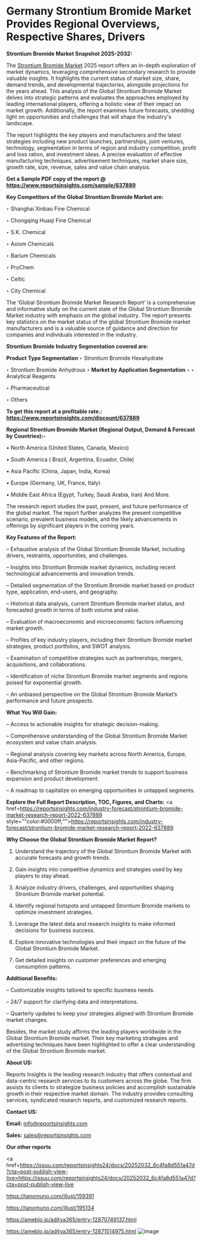 # Germany Strontium Bromide Market Provides Regional Overviews, Respective Shares, Drivers

<strong>Strontium Bromide Market Snapshot 2025-2032:</strong>

The <a href=https://www.reportsinsights.com/sample/637889>Strontium Bromide Market</a> 2025 report offers an in-depth exploration of market dynamics, leveraging comprehensive secondary research to provide valuable insights. It highlights the current status of market size, share, demand trends, and developmental trajectories, alongside projections for the years ahead. This analysis of the Global Strontium Bromide Market delves into strategic patterns and evaluates the approaches employed by leading international players, offering a holistic view of their impact on market growth. Additionally, the report examines future forecasts, shedding light on opportunities and challenges that will shape the industry's landscape.

The report highlights the key players and manufacturers and the latest strategies including new product launches, partnerships, joint ventures, technology, segmentation in terms of region and industry competition, profit and loss ration, and investment ideas. A precise evaluation of effective manufacturing techniques, advertisement techniques, market share size, growth rate, size, revenue, sales and value chain analysis.

<strong>Get a Sample PDF copy of the report @ <a href=https://www.reportsinsights.com/sample/637889 style=color:#0000ff;>https://www.reportsinsights.com/sample/637889</a></strong>

<strong>Key Competitors of the Global Strontium Bromide Market are:</strong>

‣ Shanghai Xinbao Fine Chemical

‣ Chongqing Huaqi Fine Chemical

‣ S.K. Chemical

‣ Axiom Chemicals

‣ Barium Chemicals

‣ ProChem

‣ Celtic

‣ City Chemical

The ‘Global Strontium Bromide Market Research Report’ is a comprehensive and informative study on the current state of the Global Strontium Bromide Market industry with emphasis on the global industry. The report presents key statistics on the market status of the global Strontium Bromide market manufacturers and is a valuable source of guidance and direction for companies and individuals interested in the industry.

<strong>Strontium Bromide Industry Segmentation covered are:</strong>

<strong>Product Type Segmentation</strong>
‣
Strontium Bromide Hexahydrate

‣ Strontium Bromide Anhydrous
‣ 
<strong>Market by Application Segmentation</strong>
‣
‣  Analytical Reagents

‣ Pharmaceutical

‣ Others

<strong>To get this report at a profitable rate.: <a href=https://www.reportsinsights.com/discount/637889 style=color:#0000ff;>https://www.reportsinsights.com/discount/637889</a></strong>

<strong>Regional Strontium Bromide Market (Regional Output, Demand &amp; Forecast by Countries):-</strong>

• North America (United States, Canada, Mexico)

• South America ( Brazil, Argentina, Ecuador, Chile)

• Asia Pacific (China, Japan, India, Korea)

• Europe (Germany, UK, France, Italy)

• Middle East Africa (Egypt, Turkey, Saudi Arabia, Iran) And More.

The research report studies the past, present, and future performance of the global market. The report further analyzes the present competitive scenario, prevalent business models, and the likely advancements in offerings by significant players in the coming years.

<strong>Key Features of the Report:</strong>

– Exhaustive analysis of the Global Strontium Bromide Market, including drivers, restraints, opportunities, and challenges.

– Insights into Strontium Bromide market dynamics, including recent technological advancements and innovation trends.

– Detailed segmentation of the Strontium Bromide market based on product type, application, end-users, and geography.

– Historical data analysis, current Strontium Bromide market status, and forecasted growth in terms of both volume and value.

– Evaluation of macroeconomic and microeconomic factors influencing market growth.

– Profiles of key industry players, including their Strontium Bromide market strategies, product portfolios, and SWOT analysis.

– Examination of competitive strategies such as partnerships, mergers, acquisitions, and collaborations.

– Identification of niche Strontium Bromide market segments and regions poised for exponential growth.

– An unbiased perspective on the Global Strontium Bromide Market’s performance and future prospects.

<strong>What You Will Gain:</strong>

– Access to actionable insights for strategic decision-making.

– Comprehensive understanding of the Global Strontium Bromide Market ecosystem and value chain analysis.

– Regional analysis covering key markets across North America, Europe, Asia-Pacific, and other regions.

– Benchmarking of Strontium Bromide market trends to support business expansion and product development.

– A roadmap to capitalize on emerging opportunities in untapped segments.

<strong>Explore the Full Report Description, TOC, Figures, and Charts:</strong>
<a href=https://reportsinsights.com/industry-forecast/strontium-bromide-market-research-report-2022-637889 style=""color:#0000ff;"">https://reportsinsights.com/industry-forecast/strontium-bromide-market-research-report-2022-637889</a>

<strong>Why Choose the Global Strontium Bromide Market Report?</strong>

1. Understand the trajectory of the Global Strontium Bromide Market with accurate forecasts and growth trends.

2. Gain insights into competitive dynamics and strategies used by key players to stay ahead.

3. Analyze industry drivers, challenges, and opportunities shaping Strontium Bromide market potential.

4. Identify regional hotspots and untapped Strontium Bromide markets to optimize investment strategies.

5. Leverage the latest data and research insights to make informed decisions for business success.

6. Explore innovative technologies and their impact on the future of the Global Strontium Bromide Market.

7. Get detailed insights on customer preferences and emerging consumption patterns.

<strong>Additional Benefits:</strong>

– Customizable insights tailored to specific business needs.

– 24/7 support for clarifying data and interpretations.

– Quarterly updates to keep your strategies aligned with Strontium Bromide market changes.

Besides, the market study affirms the leading players worldwide in the Global Strontium Bromide market. Their key marketing strategies and advertising techniques have been highlighted to offer a clear understanding of the Global Strontium Bromide market.

<strong><strong>About US</strong>:</strong>

Reports Insights is the leading research industry that offers contextual and data-centric research services to its customers across the globe. The firm assists its clients to strategize business policies and accomplish sustainable growth in their respective market domain. The industry provides consulting services, syndicated research reports, and customized research reports.

<strong>Contact US:</strong>

<p class=><b>Email:</b> <a href=mailto:info@reportsinsights.com>info@reportsinsights.com</a></p>
<p class=><b>Sales:</b> <a href=mailto:sales@reportsinsights.com>sales@reportsinsights.com</a></p>

<strong>Our other reports</strong>

<a href=https://issuu.com/reportsinsights24/docs/20252032_6c4fa8d551a47d?cta=post-publish-view-live>https://issuu.com/reportsinsights24/docs/20252032_6c4fa8d551a47d?cta=post-publish-view-live</a>

<a href=https://tanomuno.com/illust/159391>https://tanomuno.com/illust/159391</a>

<a href=https://tanomuno.com/illust/195134>https://tanomuno.com/illust/195134</a>

<a href=https://ameblo.jp/aditya365/entry-12870749137.html>https://ameblo.jp/aditya365/entry-12870749137.html</a>

<a href=https://ameblo.jp/aditya365/entry-12871514975.html>https://ameblo.jp/aditya365/entry-12871514975.html</a>
![image](https://github.com/user-attachments/assets/8d348609-83ae-4bef-a6d7-8ecf4134367e)
